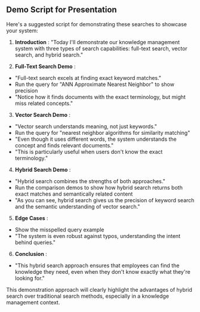## Demo Script for Presentation

Here's a suggested script for demonstrating these searches to showcase your system:

1. **Introduction** : "Today I'll demonstrate our knowledge management system with three types of search capabilities: full-text search, vector search, and hybrid search."

2. **Full-Text Search Demo** :

* "Full-text search excels at finding exact keyword matches."
* Run the query for "ANN Approximate Nearest Neighbor" to show precision
* "Notice how it finds documents with the exact terminology, but might miss related concepts."

3. **Vector Search Demo** :

* "Vector search understands meaning, not just keywords."
* Run the query for "nearest neighbor algorithms for similarity matching"
* "Even though it uses different words, the system understands the concept and finds relevant documents."
* "This is particularly useful when users don't know the exact terminology."

4. **Hybrid Search Demo** :

* "Hybrid search combines the strengths of both approaches."
* Run the comparison demos to show how hybrid search returns both exact matches and semantically related content
* "As you can see, hybrid search gives us the precision of keyword search and the semantic understanding of vector search."

5. **Edge Cases** :

* Show the misspelled query example
* "The system is even robust against typos, understanding the intent behind queries."

6. **Conclusion** :

* "This hybrid search approach ensures that employees can find the knowledge they need, even when they don't know exactly what they're looking for."

This demonstration approach will clearly highlight the advantages of hybrid search over traditional search methods, especially in a knowledge management context.
